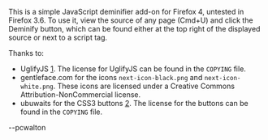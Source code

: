 This is a simple JavaScript deminifier add-on for Firefox 4, untested in
Firefox 3.6. To use it, view the source of any page (Cmd+U) and click the
Deminify button, which can be found either at the top right of the displayed
source or next to a script tag.

Thanks to:

* UglifyJS [1]. The license for UglifyJS can be found in the `COPYING` file.
* gentleface.com for the icons `next-icon-black.png` and `next-icon-white.png`.
  These icons are licensed under a Creative Commons Attribution-NonCommercial
  license.
* ubuwaits for the CSS3 buttons [2]. The license for the buttons can be found
  in the `COPYING` file.

--pcwalton

[1]: https://github.com/mishoo/UglifyJS
[2]: https://github.com/ubuwaits/css3-buttons

